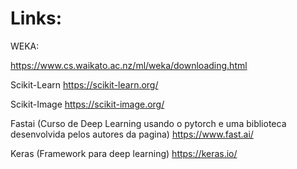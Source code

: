 # Links:

WEKA:

https://www.cs.waikato.ac.nz/ml/weka/downloading.html

Scikit-Learn
https://scikit-learn.org/

Scikit-Image
https://scikit-image.org/

Fastai (Curso de Deep Learning usando o pytorch e uma biblioteca desenvolvida pelos autores da pagina)
https://www.fast.ai/

Keras (Framework para deep learning)
https://keras.io/
